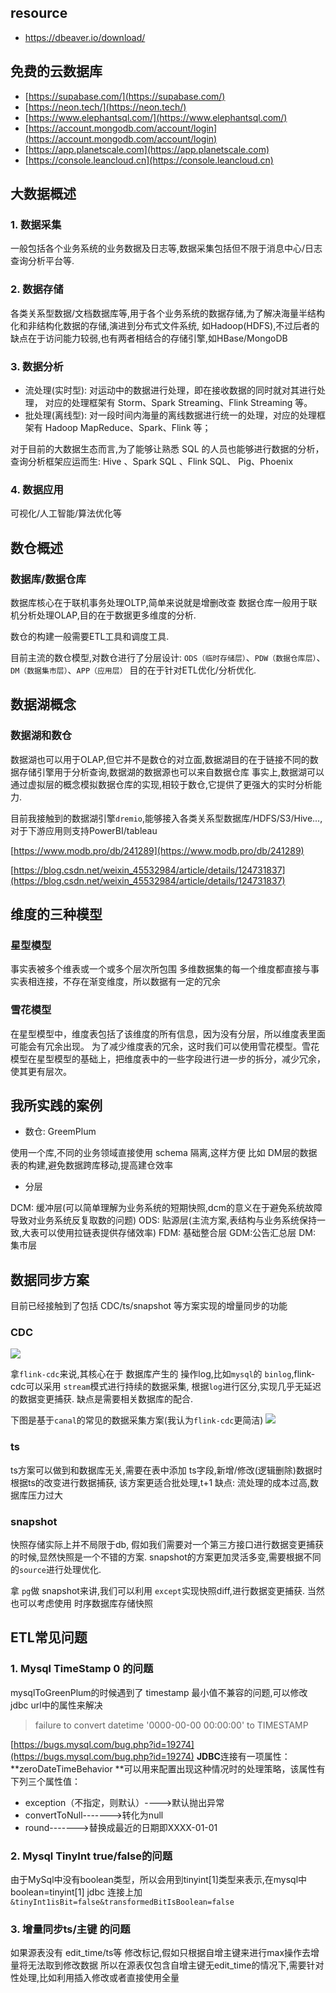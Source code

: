 ## resource

* https://dbeaver.io/download/

## 免费的云数据库

* [https://supabase.com/](https://supabase.com/)
* [https://neon.tech/](https://neon.tech/)
* [https://www.elephantsql.com/](https://www.elephantsql.com/)
* [https://account.mongodb.com/account/login](https://account.mongodb.com/account/login)
* [https://app.planetscale.com](https://app.planetscale.com)
* [https://console.leancloud.cn](https://console.leancloud.cn)

## 大数据概述

### 1. 数据采集

一般包括各个业务系统的业务数据及日志等,数据采集包括但不限于消息中心/日志查询分析平台等.

### 2. 数据存储

各类关系型数据/文档数据库等,用于各个业务系统的数据存储,为了解决海量半结构化和非结构化数据的存储,演进到分布式文件系统,
如Hadoop(HDFS),不过后者的缺点在于访问能力较弱,也有两者相结合的存储引擎,如HBase/MongoDB

### 3. 数据分析

- 流处理(实时型): 对运动中的数据进行处理，即在接收数据的同时就对其进行处理， 对应的处理框架有 Storm、Spark Streaming、Flink
  Streaming 等。
- 批处理(离线型): 对一段时间内海量的离线数据进行统一的处理，对应的处理框架有 Hadoop MapReduce、Spark、Flink 等；

对于目前的大数据生态而言,为了能够让熟悉 SQL 的人员也能够进行数据的分析，查询分析框架应运而生:
Hive 、Spark SQL 、Flink SQL、 Pig、Phoenix

### 4. 数据应用

可视化/人工智能/算法优化等

## 数仓概述

### 数据库/数据仓库

数据库核心在于联机事务处理OLTP,简单来说就是增删改查 数据仓库一般用于联机分析处理OLAP,目的在于数据更多维度的分析.

数仓的构建一般需要ETL工具和调度工具.

目前主流的数仓模型,对数仓进行了分层设计:
`ODS（临时存储层）`、`PDW（数据仓库层）`、`DM（数据集市层）`、`APP（应用层）`
目的在于针对ETL优化/分析优化.

## 数据湖概念

### 数据湖和数仓

数据湖也可以用于OLAP,但它并不是数仓的对立面,数据湖目的在于链接不同的数据存储引擎用于分析查询,数据湖的数据源也可以来自数据仓库
事实上,数据湖可以通过虚拟层的概念模拟数据仓库的实现,相较于数仓,它提供了更强大的实时分析能力.

目前我接触到的数据湖引擎`dremio`,能够接入各类关系型数据库/HDFS/S3/Hive...,对于下游应用则支持PowerBI/tableau

[https://www.modb.pro/db/241289](https://www.modb.pro/db/241289)

[https://blog.csdn.net/weixin_45532984/article/details/124731837](https://blog.csdn.net/weixin_45532984/article/details/124731837)

## 维度的三种模型

### 星型模型

事实表被多个维表或一个或多个层次所包围
多维数据集的每一个维度都直接与事实表相连接，不存在渐变维度，所以数据有一定的冗余

### 雪花模型

在星型模型中，维度表包括了该维度的所有信息，因为没有分层，所以维度表里面可能会有冗余出现。
为了减少维度表的冗余，这时我们可以使用雪花模型。雪花模型在星型模型的基础上，把维度表中的一些字段进行进一步的拆分，减少冗余，使其更有层次。

## 我所实践的案例

- 数仓: GreemPlum

使用一个库,不同的业务领域直接使用 schema 隔离,这样方便 比如 DM层的数据表的构建,避免数据跨库移动,提高建仓效率

- 分层

DCM: 缓冲层(可以简单理解为业务系统的短期快照,dcm的意义在于避免系统故障导致对业务系统反复取数的问题)
ODS: 贴源层(主流方案,表结构与业务系统保持一致,大表可以使用拉链表提供存储效率)
FDM: 基础整合层
GDM:公告汇总层
DM:  集市层

## 数据同步方案

目前已经接触到了包括 CDC/ts/snapshot 等方案实现的增量同步的功能

### CDC

![](https://raw.githubusercontent.com/zongkx/pic-go/main/image(4).png)

拿`flink-cdc`来说,其核心在于 数据库产生的 操作log,比如`mysql`的 `binlog`,flink-cdc可以采用 `stream`模式进行持续的数据采集,
根据`log`进行区分,实现几乎无延迟的数据变更捕获. 缺点是需要相关数据库的配合.

下图是基于`canal`的常见的数据采集方案(我认为`flink-cdc`更简洁)
![](https://raw.githubusercontent.com/zongkx/pic-go/main/image(5).png)

### ts

ts方案可以做到和数据库无关,需要在表中添加 ts字段,新增/修改(逻辑删除)数据时根据ts的改变进行数据捕获, 该方案更适合批处理,t+1
缺点: 流处理的成本过高,数据库压力过大

### snapshot

快照存储实际上并不局限于db, 假如我们需要对一个第三方接口进行数据变更捕获的时候,显然快照是一个不错的方案.
snapshot的方案更加灵活多变,需要根据不同的`source`进行处理优化.

拿 `pg`做 snapshot来讲,我们可以利用 `except`实现快照diff,进行数据变更捕获.
当然也可以考虑使用 时序数据库存储快照

## ETL常见问题

### 1. Mysql TimeStamp 0 的问题

mysqlToGreenPlum的时候遇到了 timestamp 最小值不兼容的问题,可以修改jdbc url中的属性来解决
> failure to convert datetime '0000-00-00 00:00:00' to TIMESTAMP

[https://bugs.mysql.com/bug.php?id=19274](https://bugs.mysql.com/bug.php?id=19274)
**JDBC**连接有一项属性：**zeroDateTimeBehavior **可以用来配置出现这种情况时的处理策略，该属性有下列三个属性值：

- exception（不指定，则默认）---->默认抛出异常
- convertToNull------->转化为null
- round------->替换成最近的日期即XXXX-01-01

### 2. Mysql TinyInt true/false的问题

由于MySql中没有boolean类型，所以会用到tinyint[1]类型来表示,在mysql中boolean=tinyint[1]
jdbc 连接上加 `&tinyInt1isBit=false&transformedBitIsBoolean=false`

### 3. 增量同步ts/主键 的问题

如果源表没有 edit_time/ts等 修改标记,假如只根据自增主键来进行max操作去增量将无法取到修改数据
所以在源表仅包含自增主键无edit_time的情况下,需要针对性处理,比如利用插入修改或者直接使用全量